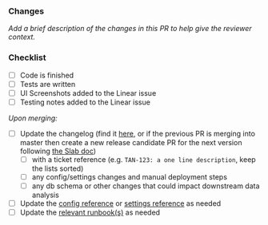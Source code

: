 ### Changes

_Add a brief description of the changes in this PR to help give the reviewer context._

### Checklist

- [ ] Code is finished
- [ ] Tests are written
- [ ] UI Screenshots added to the Linear issue
- [ ] Testing notes added to the Linear issue

_Upon merging:_

- [ ] Update the changelog (find it [here](https://github.com/beyondessential/tamanu/releases), or if the previous PR is merging into master then create a new release candidate PR for the next version following [the Slab doc](https://beyond-essential.slab.com/posts/merging-a-tamanu-ticket-okxp8s4s#h0y52-creating-a-release-candidate-pr))
  - [ ] with a ticket reference (e.g. `TAN-123: a one line description`, keep the lists sorted)
  - [ ] any config/settings changes and manual deployment steps
  - [ ] any db schema or other changes that could impact downstream data analysis
- [ ] Update the [config reference](https://beyond-essential.slab.com/posts/reference-config-file-0c70ukly) or [settings reference](https://beyond-essential.slab.com/posts/reference-settings-0blw1x2q) as needed
- [ ] Update the [relevant runbook(s)](https://beyond-essential.slab.com/topics/runbooks-bs04ml6c) as needed
